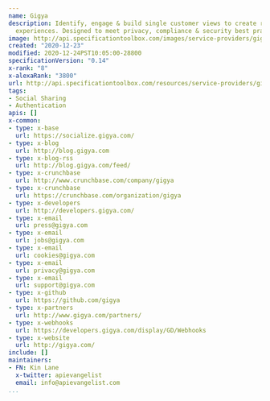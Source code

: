 ```yaml
---
name: Gigya
description: Identify, engage & build single customer views to create relevant, personalized
  experiences. Designed to meet privacy, compliance & security best practices.
image: http://api.specificationtoolbox.com/images/service-providers/gigya.jpg
created: "2020-12-23"
modified: 2020-12-24PST10:05:00-28800
specificationVersion: "0.14"
x-rank: "8"
x-alexaRank: "3800"
url: http://api.specificationtoolbox.com/resources/service-providers/gigya/
tags:
- Social Sharing
- Authentication
apis: []
x-common:
- type: x-base
  url: https://socialize.gigya.com/
- type: x-blog
  url: http://blog.gigya.com
- type: x-blog-rss
  url: http://blog.gigya.com/feed/
- type: x-crunchbase
  url: http://www.crunchbase.com/company/gigya
- type: x-crunchbase
  url: https://crunchbase.com/organization/gigya
- type: x-developers
  url: http://developers.gigya.com/
- type: x-email
  url: press@gigya.com
- type: x-email
  url: jobs@gigya.com
- type: x-email
  url: cookies@gigya.com
- type: x-email
  url: privacy@gigya.com
- type: x-email
  url: support@gigya.com
- type: x-github
  url: https://github.com/gigya
- type: x-partners
  url: http://www.gigya.com/partners/
- type: x-webhooks
  url: https://developers.gigya.com/display/GD/Webhooks
- type: x-website
  url: http://gigya.com/
include: []
maintainers:
- FN: Kin Lane
  x-twitter: apievangelist
  email: info@apievangelist.com
...
```

